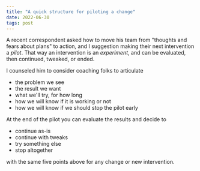 ```yaml
---
title: "A quick structure for piloting a change"
date: 2022-06-30
tags: post
---
```


A recent correspondent asked how to move his team from "thoughts and fears about plans" to action, and I suggestion making their next intervention a _pilot_. That way an intervention is an _experiment_, and can be evaluated, then continued, tweaked, or ended.

I counseled him to consider coaching folks to articulate

- the problem we see
- the result we want
- what we'll try, for how long
- how we will know if it is working or not
- how we will know if we should stop the pilot early

At the end of the pilot you can evaluate the results and decide to

- continue as-is
- continue with tweaks
- try something else
- stop altogether

with the same five points above for any change or new intervention.
